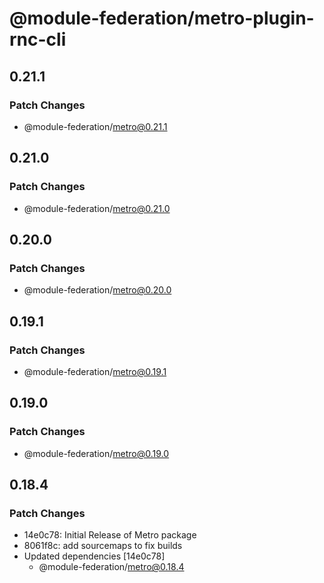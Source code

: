 # @module-federation/metro-plugin-rnc-cli

## 0.21.1

### Patch Changes

- @module-federation/metro@0.21.1

## 0.21.0

### Patch Changes

- @module-federation/metro@0.21.0

## 0.20.0

### Patch Changes

- @module-federation/metro@0.20.0

## 0.19.1

### Patch Changes

- @module-federation/metro@0.19.1

## 0.19.0

### Patch Changes

- @module-federation/metro@0.19.0

## 0.18.4

### Patch Changes

- 14e0c78: Initial Release of Metro package
- 8061f8c: add sourcemaps to fix builds
- Updated dependencies [14e0c78]
  - @module-federation/metro@0.18.4

